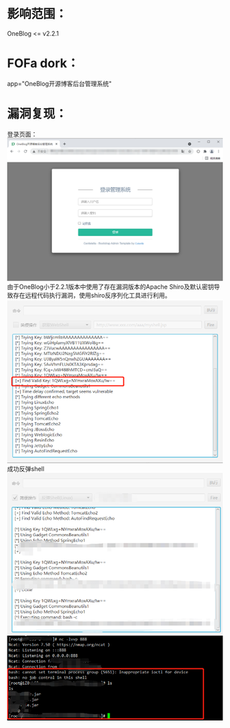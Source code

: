 # 影响范围：
OneBlog <= v2.2.1
# FOFa dork：
app="OneBlog开源博客后台管理系统"
# 漏洞复现：
登录页面：
![image](images/login.png)
由于OneBlog小于2.2.1版本中使用了存在漏洞版本的Apache Shiro及默认密钥导致存在远程代码执行漏洞，使用shiro反序列化工具进行利用。
![image](images/key.png)  
成功反弹shell  
![image](images/shell.png)
![image](images/success.png)

